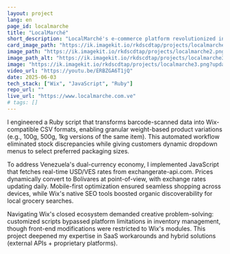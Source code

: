 ```yaml
---
layout: project
lang: en
page_id: localmarche
title: "LocalMarché"
short_description: "LocalMarché's e-commerce platform revolutionized inventory precision through Wix Stores integration."
card_image_path: "https://ik.imagekit.io/rkdscdtap/projects/localmarche1.png?updatedAt=1748971540642"
image_path: "https://ik.imagekit.io/rkdscdtap/projects/localmarche2.png?updatedAt=1748970262975"
image_path_alt: "https://ik.imagekit.io/rkdscdtap/projects/localmarche3.png?updatedAt=1748970491579"
image: "https://ik.imagekit.io/rkdscdtap/projects/localmarche3.png?updatedAt=1748970491579"
video_url: "https://youtu.be/ERBZGA6T1jQ"
date: 2025-06-03
tech_stack: ["Wix", "JavaScript", "Ruby"]
repo_url: ""
live_url: "https://www.localmarche.com.ve"
# tags: []
---
```


I engineered a Ruby script that transforms barcode-scanned data into Wix-compatible CSV formats, enabling granular weight-based product variations (e.g., 100g, 500g, 1kg versions of the same item). This automated workflow eliminated stock discrepancies while giving customers dynamic dropdown menus to select preferred packaging sizes.

To address Venezuela's dual-currency economy, I implemented JavaScript that fetches real-time USD/VES rates from exchangerate-api.com. Prices dynamically convert to Bolívares at point-of-view, with exchange rates updating daily. Mobile-first optimization ensured seamless shopping across devices, while Wix's native SEO tools boosted organic discoverability for local grocery searches.

Navigating Wix's closed ecosystem demanded creative problem-solving: customized scripts bypassed platform limitations in inventory management, though front-end modifications were restricted to Wix's modules. This project deepened my expertise in SaaS workarounds and hybrid solutions (external APIs + proprietary platforms).